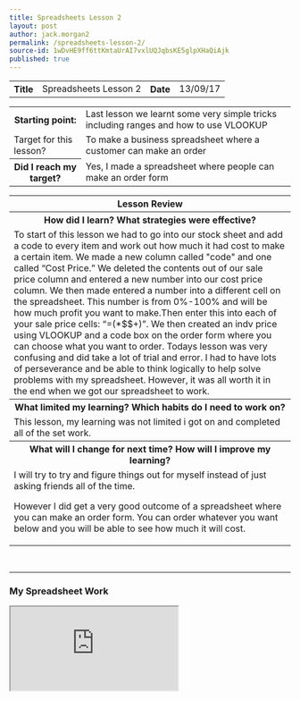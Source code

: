 ```yaml
---
title: Spreadsheets Lesson 2
layout: post
author: jack.morgan2
permalink: /spreadsheets-lesson-2/
source-id: 1wDvHE9ff6ttKmtaUrAI7vxlUQJqbsKE5glpXHaQiAjk
published: true
---
```

<table>
  <tr>
    <th class="b">Title</th>
    <td>Spreadsheets Lesson 2</td>
    <th class="b">Date</th>
    <td>13/09/17</td>
  </tr>
</table>


<table>
  <tr>
    <th class="b">Starting point:</th>
    <td>Last lesson we learnt some very simple tricks including ranges and how to use VLOOKUP</td>
  </tr>
  <tr>
    <td>Target for this lesson?</td>
    <td>To make a business spreadsheet where a customer can make an order</td>
  </tr>
  <tr>
    <th class="b">Did I reach my target? 
</th>
    <td>Yes, I made a spreadsheet where people can make an order form</td>
  </tr>
</table>


<table>
  <tr>
    <th class="b">Lesson Review</th>
  </tr>
  <tr>
    <th class="b">How did I learn? What strategies were effective? </th>
  </tr>
  <tr>
    <td>To start of this lesson we had to go into our stock sheet and add a code to every item and work out how much it had cost to make a certain item. We made a new column called "code" and one called “Cost Price.” We deleted the contents out of our sale price column and entered a new number into our cost price column. We then made entered a number into a different cell on the spreadsheet. This number is from 0%-100% and will be how much profit you want to make.Then enter this into each of your sale price cells: “=(<where your cell is for the cost price>*$<Cell letter of the profit box>$<cell number of the profit box>+<where your cell is for the cost price>)”. We then created an indv price using VLOOKUP and a code box on the order form where you can choose what you want to order. Todays lesson was very confusing and did take a lot of trial and error. I had to have lots of perseverance and be able to think logically to help solve problems with my spreadsheet. However, it was all worth it in the end when we got our spreadsheet to work.

</td>
  </tr>
  <tr>
    <th class="b">What limited my learning? Which habits do I need to work on? </th>
  </tr>
  <tr>
    <td>This lesson, my learning was not limited i got on and completed all of the set work.</td>
  </tr>
  <tr>
    <th class="b">What will I change for next time? How will I improve my learning?</th>
  </tr>
  <tr>
    <td>I will try to try and figure things out for myself instead of just asking friends all of the time.

However I did get a very good outcome of a spreadsheet where you can make an order form.
You can order whatever you want below and you will be able to see how much it will cost.


</td>
  </tr>
</table>
<br>
<hr>
<h3>My Spreadsheet Work</h3>

<iframe src="https://docs.google.com/spreadsheets/d/1rqIcxRj5HOwun70yLaIkfiyvBK2Jc1TkwXWOOYKGfX4/pubhtml?widget=true&amp;headers=false"></iframe>



